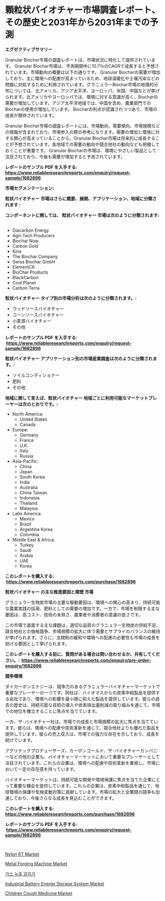 <p><h1>顆粒状バイオチャー市場調査レポート、その歴史と2031年から2031年までの予測</h1></p><p><strong>エグゼクティブサマリー</strong></p>
<p><p>Granular Biochar市場の調査レポートは、市場状況に特化して提供されています。 Granular Biochar市場は、予測期間中に10.7％のCAGRで成長すると予想されています。市場動向の概要は以下の通りです。 Granular Biocharの需要が増加しており、主に環境への配慮が高まっているため、地球温暖化や土壌汚染などの問題に対処するために利用されています。グラニュラーBiochar市場の地理的分布については、北アメリカ、アジア太平洋、ヨーロッパ、米国、中国などが挙げられます。北アメリカやヨーロッパでは、環境に対する意識が高く、Biocharの需要が増加しています。アジア太平洋地域では、中国を含め、農業部門でのBiocharの使用が増加しています。 Biocharの利点が認識されつつあり、市場の成長が期待されています。</p><p>Granular Biochar市場の調査レポートには、市場動向、需要傾向、市場規模などの情報が含まれており、市場参入の際の参考になります。需要の増加と環境に対する関心が高まっていることから、Granular Biochar市場は将来的に成長することが予想されています。各地域での需要の動向や競合他社の動向なども把握しておくことが重要です。 Granular Biocharの市場は、環境にやさしい製品として注目されており、今後も需要が増加すると予測されています。</p></p>
<p><strong>レポートのサンプル PDF を入手する: <a href="https://www.reliableresearchreports.com/enquiry/request-sample/1682896">https://www.reliableresearchreports.com/enquiry/request-sample/1682896</a></strong></p>
<p><strong>市場セグメンテーション:</strong></p>
<p><strong> 粒状バイオチャー 市場はさらに概要、展開、アプリケーション、地域に分類されます :</strong></p>
<p><strong>コンポーネントに関しては、 粒状バイオチャー 市場は次のように分類されます: &nbsp;</strong></p>
<p><ul><li>Diacarbon Energy</li><li>Agri-Tech Producers</li><li>Biochar Now</li><li>Carbon Gold</li><li>Kina</li><li>The Biochar Company</li><li>Swiss Biochar GmbH</li><li>ElementC6</li><li>BioChar Products</li><li>BlackCarbon</li><li>Cool Planet</li><li>Carbon Terra</li></ul></p>
<p><strong> 粒状バイオチャー タイプ別の市場分析は次のように分類されます。:</strong></p>
<p><ul><li>ウッドソースバイオチャー</li><li>コーンソースバイオチャー</li><li>小麦源バイオチャー</li><li>その他</li></ul></p>
<p><strong>レポートのサンプル PDF を入手する: &nbsp;<a href="https://www.reliableresearchreports.com/enquiry/request-sample/1682896">https://www.reliableresearchreports.com/enquiry/request-sample/1682896</a></strong></p>
<p><strong> 粒状バイオチャー アプリケーション別の市場産業調査は次のように分類されます。:</strong></p>
<p><ul><li>ソイルコンディショナー</li><li>肥料</li><li>その他</li></ul></p>
<p><strong>地域に関して言えば、粒状バイオチャー 地域ごとに利用可能なマーケットプレーヤーは次のとおりです。:</strong></p>
<p><ul>
    <li>
        North America:
        <ul>
            <li>United States</li>
            <li>Canada</li>
        </ul>
    </li>
    <li>
        Europe:
        <ul>
            <li>Germany</li>
            <li>France</li>
            <li>U.K.</li>
            <li>Italy</li>
            <li>Russia</li>
        </ul>
    </li>
    <li>
        Asia-Pacific:
        <ul>
            <li>China</li>
            <li>Japan</li>
            <li>South Korea</li>
            <li>India</li>
            <li>Australia</li>
            <li>China Taiwan</li>
            <li>Indonesia</li>
            <li>Thailand</li>
            <li>Malaysia</li>
        </ul>
    </li>
    <li>
        Latin America:
        <ul>
            <li>Mexico</li>
            <li>Brazil</li>
            <li>Argentina Korea</li>
            <li>Colombia</li>
        </ul>
    </li>
    <li>
        Middle East & Africa:
        <ul>
            <li>Turkey</li>
            <li>Saudi</li>
            <li>Arabia</li>
            <li>UAE</li>
            <li>Korea</li>
        </ul>
    </li>
    </ul></p>
<p><strong>このレポートを購入する: &nbsp;<a href="https://www.reliableresearchreports.com/purchase/1682896">https://www.reliableresearchreports.com/purchase/1682896</a></strong></p>
<p><strong>粒状バイオチャー の主な推進要因と障壁 市場</strong></p>
<p><p>グラニュラー生物炭市場の主要な駆動要因は、環境への関心の高まり、持続可能な農業実践の採用、肥料としての需要の増加です。一方で、市場を制限する主な要因は、高コスト、技術の未熟さ、農業者や消費者の意識の低さです。</p><p>この市場で直面する主な課題は、適切な品質のグラニュラー生物炭の供給不足、競合他社との価格競争、市場規模の拡大に伴う需要とサプライのバランスの維持が挙げられます。さらに、法規制の緩和や環境への配慮の必要性も市場の成長を妨げる要因として挙げられます。</p></p>
<p><strong>このレポートを購入する前に、質問がある場合は問い合わせるか、共有してください。:&nbsp; <a href="https://www.reliableresearchreports.com/enquiry/pre-order-enquiry/1682896">https://www.reliableresearchreports.com/enquiry/pre-order-enquiry/1682896</a></strong></p>
<p><strong>競争環境</strong></p>
<p><p>ダイカーボンエナジーは、競争力のあるグラニュラーバイオチャーマーケットで重要なプレーヤーの一つです。同社は、バイオマスからの炭素中和製品を提供する会社であり、環境への影響を最小限に抑えた製品を提供しています。彼らの過去の歴史は、持続可能な技術の導入や炭素排出量削減の取り組みを通じて、市場での地位を確立することに焦点を当てています。</p><p>一方、ザ･バイオチャー社は、市場での成長と市場規模の拡大に焦点を当てています。彼らは、環境への配慮や技術革新を通じて、競合他社よりも優れた製品を提供しています。彼らの売上収入は、市場での強力な存在を示しており、成長を続けています。</p><p>アグリテックプロデューサーズ、カーボンゴールド、ザ･バイオチャーカンパニーなどの他の企業も、バイオチャーマーケットにおいて重要なプレーヤーとして注目されています。これらの企業は、環境への配慮や技術革新を重視し、市場において一定の存在感を持っています。</p><p>バイオチャーマーケットは、持続可能な開発や環境保護に焦点を当てた企業にとって重要な機会を提供しています。これらの企業は、炭素中和製品を通じて、地球環境の保護や気候変動対策に貢献しています。市場の拡大と企業間の競争も加速しており、今後さらなる成長を見込むことができます。</p></p>
<p><strong>このレポートを購入する: &nbsp; <a href="https://www.reliableresearchreports.com/purchase/1682896">https://www.reliableresearchreports.com/purchase/1682896</a></strong></p>
<p><strong>レポートのサンプル PDF を入手する: &nbsp;<a href="https://www.reliableresearchreports.com/enquiry/request-sample/1682896">https://www.reliableresearchreports.com/enquiry/request-sample/1682896</a></strong><strong></strong></p>
<p>&nbsp;</p>
<p><p><a href="https://github.com/gdfhhhj/Market-Research-Report-List-3/blob/main/nylon-6t-market.md">Nylon 6T Market</a></p><p><a href="https://issuu.com/reportprime-2/docs/metal-forging-machine-market-size-2030.pptx">Metal Forging Machine Market</a></p><p><a href="https://github.com/vs2869dizt0/Market-Research-Report-List-1/blob/main/7618797191727.md">가스 누출 감지기</a></p><p><a href="https://view.publitas.com/reportprime-1/industrial-battery-energy-storage-system-market-challenges-opportunities-and-growth-drivers-and-major-market-players-forecasted-for-period-from-2024-2031/">Industrial Battery Energy Storage System Market</a></p><p><a href="https://frill-swim-3cd.notion.site/Children-Cough-Medicine-Market-Size-Furnishes-Valuable-Information-Encompassing-Market-Share-Market-e6e90b27a0644ea1bec598fdca59fca5">Children Cough Medicine Market</a></p></p>